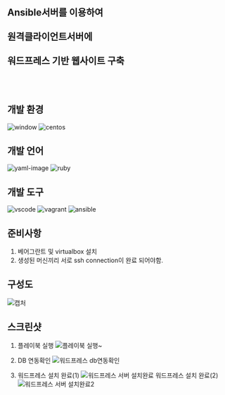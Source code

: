 ## Ansible서버를 이용하여  <br></br>원격클라이언트서버에<br></br>워드프레스   기반 웹사이트 구축
<br>
</br>

## 개발 환경
![window][window-image]
![centos][centos-image]

## 개발 언어
![yaml-image][yaml-image]
![ruby][ruby-image]

## 개발 도구
![vscode][vscode-image]
![vagrant][vagrant-image]
![ansible][ansible-image]

## 준비사항
1. 베어그란트 및 virtualbox 설치
2. 생성된 머신끼리 서로 ssh connection이 완료 되어야함.

## 구성도
![캡처](https://user-images.githubusercontent.com/73996998/108855098-f02bb680-762b-11eb-92cc-cfbc44e7e692.GIF)

## 스크린샷
1. 플레이북 실행
![플레이북 실행~](https://user-images.githubusercontent.com/73996998/108855778-b14a3080-762c-11eb-9b83-559f19d1ce86.GIF)

2. DB 연동확인
![워드프레스 db연동확인](https://user-images.githubusercontent.com/73996998/108855613-8c55bd80-762c-11eb-97e0-bf50b246292d.GIF)

3. 워드프레스 설치 완료(1)
![워드프레스 서버 설치완료](https://user-images.githubusercontent.com/73996998/108855340-3e40ba00-762c-11eb-8c27-fa2eead8bdbb.GIF)
 워드프레스 설치 완료(2)
![워드프레스 서버 설치완료2](https://user-images.githubusercontent.com/73996998/108855277-2cf7ad80-762c-11eb-816e-b758cc85c4dd.GIF)







[window-image]: https://img.shields.io/badge/Windows-10-0078D6?logo=windows&logoColor=white
[centos-image]: https://img.shields.io/badge/centOS-7-262577?logo=centos&logoColor=white

[ruby-image]: https://img.shields.io/badge/ruby-CC342D?logo=ruby&logoColor=white
[yaml-image]: https://img.shields.io/badge/YAML-white?logo=&logoColor=white


[vscode-image]: https://img.shields.io/badge/VScode-1.52.1-blueviolet?logo=visual-studio-code&logoColor=white
[vagrant-image]: https://img.shields.io/badge/vagrant-2.2.14-1563FF?logo=vagrant&logoColor=white
[ansible-image]: https://img.shields.io/badge/ansible-2.9.17-EE0000?logo=ansible&logoColor=white



